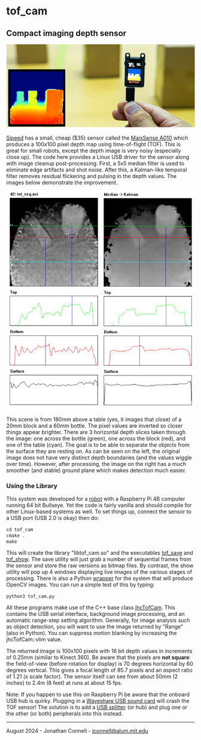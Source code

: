 # tof_cam
## Compact imaging depth sensor 

![MaixSense A010](MaixSense_A010.jpg)

[Sipeed](https://wiki.sipeed.com/hardware/en/maixsense/maixsense-a010/maixsense-a010.html) has a small, cheap ($35) sensor called the [MaixSense A010](https://www.amazon.com/A010-Depth-Vision-Camera-Sensor/dp/B0BWM21YK8) which produces a 100x100 pixel depth map using time-of-flight (TOF). This is great for small robots, except the depth image is very noisy (especially close up). The code here provides a Linux USB driver for the sensor along with image cleanup post-processing. First, a 5x5 median filter is used to eliminate edge artifacts and shot noise. After this, a Kalman-like temporal filter removes residual flickering and pulsing in the depth values. The images below demonstrate the improvement.

![depth slices](seq_compare.bmp)

This scene is from 180mm above a table (yes, it images that close) of a 20mm block and a 60mm bottle. The pixel values are inverted so closer things appear brighter. There are 3 horizontal depth slices taken through the image: one across the bottle (green), one across the block (red), and one of the table (cyan). The goal is to be able to separate the objects from the surface they are resting on. As can be seen on the left, the original image does not have very distinct depth boundaries (and the values wiggle over time). However, after processing, the image on the right has a much smoother (and stable) ground plane which makes detection much easier.

### Using the Library

This system was developed for a [robot](https://github.com/jconnell11/Ganbei) with a Raspberry Pi 4B computer running 64 bit Bullseye. Yet the code is fairly vanilla and should compile for other Linux-based systems as well. To set things up, connect the sensor to a USB port (USB 2.0 is okay) then do:

    cd tof_cam
    cmake .
    make

This will create the library "libtof_cam.so" and the executables [tof_save](src/tof_save.cpp) and [tof_show](src/tof_show.cpp). The save utility will just grab a number of sequential frames from the sensor and store the raw versions as bitmap files. By contrast, the show utility will pop up 4 windows displaying live images of the various stages of processing. There is also a Python [wrapper](tof_cam.py) for the system that will produce OpenCV images. You can run a simple test of this by typing:

    python3 tof_cam.py

All these programs make use of the C++ base class [jhcTofCam](src/jhcTofCam.cpp). This contains the USB serial interface, background image processing, and an automatic range-step setting algorithm. Generally, for image analysis such as object detection, you will want to use the image returned by "Range" (also in Python). You can suppress motion blanking by increasing the jhcTofCam::vlim value.

The returned image is 100x100 pixels with 16 bit depth values in increments of 0.25mm (similar to Kinect 360). Be aware that the pixels are __not square__: the field-of-view (before rotation for display) is 70 degrees horizontal by 60 degrees vertical. This gives a focal length of 85.7 pixels and an aspect ratio of 1.21 (x scale factor). The sensor itself can see from about 50mm (2 inches) to 2.4m (8 feet) at runs at about 15 fps.

Note: If you happen to use this on Raspberry Pi be aware that the onboard USB hub is quirky. Plugging in a [Waveshare USB sound card](https://www.amazon.com/gp/product/B08R38TXXL) will crash the TOF sensor! The solution is to add  a [USB splitter](https://www.amazon.com/dp/B07ZZ9ZSW9) (or hub) and plug one or the other (or both) peripherals into this instead.

---

August 2024 - Jonathan Connell - jconnell@alum.mit.edu


